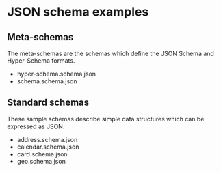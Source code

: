 # JSON schema examples

## Meta-schemas

The meta-schemas are the schemas which define the JSON Schema and Hyper-Schema
formats.

* hyper-schema.schema.json
* schema.schema.json

## Standard schemas

These sample schemas describe simple data structures which can be expressed as
JSON.

* address.schema.json
* calendar.schema.json
* card.schema.json
* geo.schema.json
